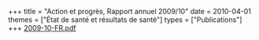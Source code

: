 +++
title = "Action et progrès, Rapport annuel 2009/10"
date = 2010-04-01
themes = ["État de santé et résultats de santé"]
types = ["Publications"]
+++
[2009-10-FR.pdf](/files/2009-10-FR.pdf)
